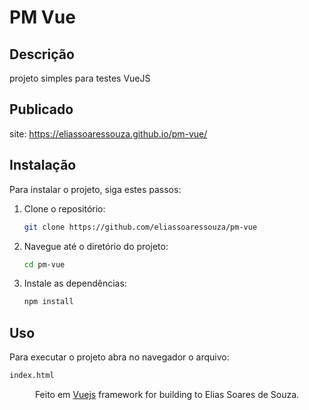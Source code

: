 
# PM Vue

## Descrição
projeto simples para testes VueJS

## Publicado
site: https://eliassoaressouza.github.io/pm-vue/

## Instalação

Para instalar o projeto, siga estes passos:

1. Clone o repositório:
    ```sh
    git clone https://github.com/eliassoaressouza/pm-vue
    ```
2. Navegue até o diretório do projeto:
    ```sh
    cd pm-vue
    ```
3. Instale as dependências:
    ```sh
    npm install
    ```

## Uso

Para executar o projeto abra no navegador o arquivo:

```sh
index.html
```

  <p align="center">Feito em <a href="https://vuejs.org/" target="_blank">Vuejs</a> framework for building to Elias Soares de Souza.</p>

